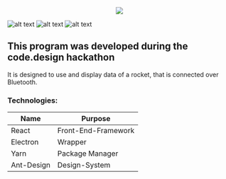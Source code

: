 <p align="center">
  <img src="https://i.ibb.co/TcQyG4L/Banner.png" />
</p>

![alt text](https://img.shields.io/github/license/Coyenn/Orbit?label=license "License") ![alt text](https://img.shields.io/github/workflow/status/Coyenn/Orbit/CI) ![alt text](https://img.shields.io/github/languages/code-size/Coyenn/Orbit)

## This program was developed during the code.design hackathon

It is designed to use and display data of a rocket, that is connected over Bluetooth.
### Technologies:

| Name          | Purpose
| ------------- |-------------
| React         | Front-End-Framework
| Electron      | Wrapper
| Yarn          | Package Manager
| Ant-Design    | Design-System
